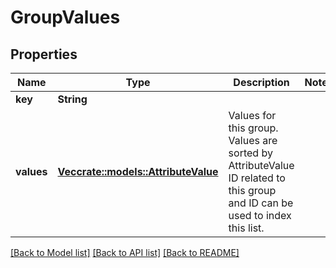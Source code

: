 # GroupValues

## Properties

Name | Type | Description | Notes
------------ | ------------- | ------------- | -------------
**key** | **String** |  | 
**values** | [**Vec<crate::models::AttributeValue>**](AttributeValue.md) | Values for this group.  Values are sorted by AttributeValue ID related to this group and ID can be used to index this list. | 

[[Back to Model list]](../README.md#documentation-for-models) [[Back to API list]](../README.md#documentation-for-api-endpoints) [[Back to README]](../README.md)


